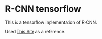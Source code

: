 # R-CNN tensorflow

This is a tensorflow inplementation of R-CNN.

Used [This Site](https://towardsdatascience.com/step-by-step-r-cnn-implementation-from-scratch-in-python-e97101ccde55) as a reference.
